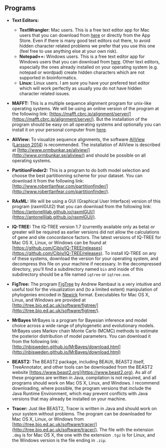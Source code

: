 
## Programs

* **Text Editors:**
  - **TextWrangler:** Mac users.
  This is a free text editor app for Mac users that you can download from [here](https://apps.apple.com/es/app/textwrangler/id404010395?mt=12) or directly from the App Store. Even if there is many good text editors out there, to avoid hidden character related problems we prefer that you use this one (feel free to use anything else at your own risk).
  - **Notepad++:** Windows users.
  This is a free text editor app for Windows users that you can download from [here](https://notepad-plus-plus.org/downloads/). Other text editors, especially the ones already installed on your operating system (e.g. notepad or wordpad) create hidden characters which are not supported in bioinformatics.
  - **Linux:** Linux users.
  I am sure you have your prefered text editor which will work perfectly as usually you do not have hidden character related issues.

* **MAFFT:** This is a multiple sequence alignment program for unix-like operating systems. We will be using an online version of the program at the following link: [https://mafft.cbrc.jp/alignment/server/](https://mafft.cbrc.jp/alignment/server/). But the installation of the program should be easy on all operating systems and optionally you can install it on your personal computer from [here](https://mafft.cbrc.jp/alignment/software/).

* **AliView:** To visualize sequence alignments, the software [AliView](http://www.ormbunkar.se/aliview/) ([Larsson 2014](https://academic.oup.com/bioinformatics/article/30/22/3276/2391211)) is recommended. The installation of AliView is described at [http://www.ormbunkar.se/aliview/](http://www.ormbunkar.se/aliview/) and should be possible on all operating systems.

* **PartitionFinder2:** This is a program to do both model selection and choose the best partitionning scheme for your dataset. You can download it from the following link: [http://www.robertlanfear.com/partitionfinder/](http://www.robertlanfear.com/partitionfinder/).

* **RAxML:** We will be using a GUI (Graphical User Interface) version of this program (raxmlGUI2) that you can download from the following link: [https://antonellilab.github.io/raxmlGUI/](https://antonellilab.github.io/raxmlGUI/).

* **IQ-TREE:** The IQ-TREE version 1.7 (currently available only as beta) or greater will be required as earlier versions did not allow the calculations of gene and site concordance factors. The latest versions of IQ-TREE for Mac OS X, Linux, or Windows can be found at [https://github.com/Cibiv/IQ-TREE/releases](https://github.com/Cibiv/IQ-TREE/releases). To install IQ-TREE on any of these systems, download the version for your operating system, and decompress this file on your machine if necessary. In the decompressed directory, you'll find a subdirectory named `bin` and inside of this subdirectory should be a file named `iqtree` or `iqtree.exe`.
	
* **FigTree:** The program [FigTree](http://tree.bio.ed.ac.uk/software/figtree/) by Andrew Rambaut is a very intuitive and useful tool for the visualization and (to a limited extent) manipulation of phylogenies encoded in [Newick](http://evolution.genetics.washington.edu/phylip/newicktree.html) format. Executables for Mac OS X, Linux, and Windows are provided at [http://tree.bio.ed.ac.uk/software/figtree/](http://tree.bio.ed.ac.uk/software/figtree/).

* **MrBayes** MrBayes is a program for Bayesian inference and model choice across a wide range of phylogenetic and evolutionary models. MrBayes uses Markov chain Monte Carlo (MCMC) methods to estimate the posterior distribution of model parameters. You can download it from the following link: [http://nbisweden.github.io/MrBayes/download.html](http://nbisweden.github.io/MrBayes/download.html)

* **BEAST2:** The BEAST2 package, including BEAUti, BEAST2 itself, TreeAnnotator, and other tools can be downloaded from the BEAST2 website [https://www.beast2.org](https://www.beast2.org). As all of these programs are written in Java, compilation is not required, and all programs should work on Mac OS X, Linux, and Windows. I recommend downloading, where possible, the program versions that include the Java Runtime Environment, which may prevent conflicts with Java versions that may already be installed on your machine.<br>

* **Tracer:** Just like BEAST2, Tracer is written in Java and should work on your system without problems. The program can be downloaded for Mac OS X, Linux, or Windows from [http://tree.bio.ed.ac.uk/software/tracer/](http://tree.bio.ed.ac.uk/software/tracer/). The file with the extension `.dmg` is for Mac OS X, the one with the extension `.tgz` is for Linux, and the Windows version is the file ending in `.zip`.
